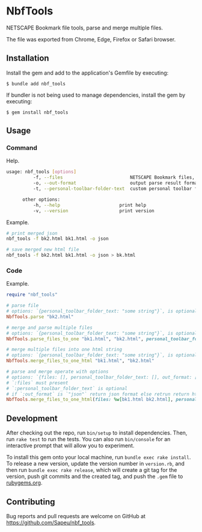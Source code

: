 # NbfTools

NETSCAPE Bookmark file tools, parse and merge multiple files.

The file was exported from Chrome, Edge, Firefox or Safari browser.

## Installation

Install the gem and add to the application's Gemfile by executing:

    $ bundle add nbf_tools

If bundler is not being used to manage dependencies, install the gem by executing:

    $ gem install nbf_tools

## Usage

### Command

Help.

```sh
usage: nbf_tools [options]
          -f, --files                         NETSCAPE Bookmark files, delimit by space
          -o, --out-format                    output parse result format (default: html), options: json, html
          -t, --personal-toolbar-folder-text  custom personal toolbar folder text

      other options:
          -h, --help                      print help
          -v, --version                   print version
```

Example.

```sh
# print merged json
nbf_tools -f bk2.html bk1.html -o json

# save merged new html file
nbf_tools -f bk2.html bk1.html -o json > bk.html
```

### Code

Example.

```ruby
require "nbf_tools"

# parse file
# options: `{personal_toolbar_folder_text: "some string"}`, is optional
NbfTools.parse "bk2.html"

# merge and parse multiple files
# options: `{personal_toolbar_folder_text: "some string"}`, is optional
NbfTools.parse_files_to_one "bk1.html", "bk2.html", personal_toolbar_folder_text: "bk"

# merge multiple files into one html string
# options: `{personal_toolbar_folder_text: "some string"}`, is optional
NbfTools.merge_files_to_one_html "bk1.html", "bk2.html"

# parse and merge operate with options
# options: `{files: [], personal_toolbar_folder_text: [], out_format: []}`
# `:files` must present
# `:personal_toolbar_folder_text` is optional
# if `:out_format` is `"json"` return json format else retrun return html format
NbfTools.merge_files_to_one_html(files: %w[bk1.html bk2.html], personal_toolbar_folder_text: [], out_format: %w[json])
```

## Development

After checking out the repo, run `bin/setup` to install dependencies.
Then, run `rake test` to run the tests.
You can also run `bin/console` for an interactive prompt that will allow you to experiment.

To install this gem onto your local machine, run `bundle exec rake install`. To release a new version, update the version number in `version.rb`, and then run `bundle exec rake release`, which will create a git tag for the version, push git commits and the created tag, and push the `.gem` file to [rubygems.org](https://rubygems.org).

## Contributing

Bug reports and pull requests are welcome on GitHub at https://github.com/Sapeu/nbf_tools.
